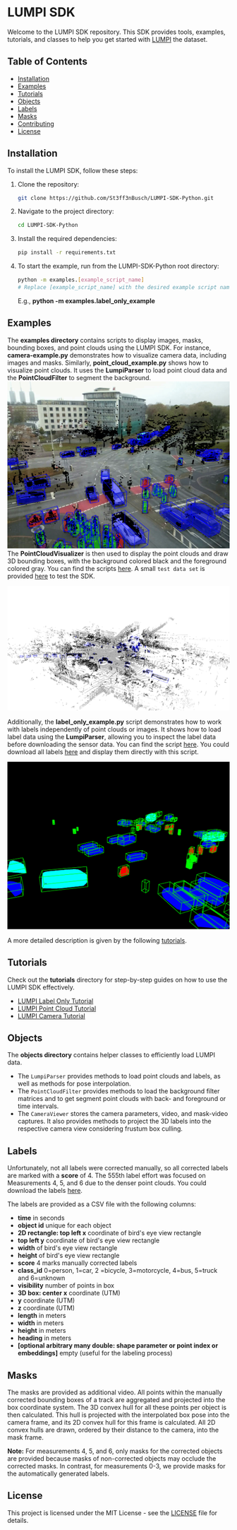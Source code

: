 # LUMPI SDK

Welcome to the LUMPI SDK repository. This SDK provides tools, examples, tutorials, and classes to help you get started with [LUMPI](https://data.uni-hannover.de/dataset/lumpi) the dataset.

## Table of Contents
- [Installation](#installation)
- [Examples](#examples)
- [Tutorials](#tutorials)
- [Objects](#objects)
- [Labels](#labels)
- [Masks](#masks)
- [Contributing](#contributing)
- [License](#license)

## Installation
To install the LUMPI SDK, follow these steps:
1. Clone the repository:
    ```sh
    git clone https://github.com/St3ff3nBusch/LUMPI-SDK-Python.git
    ```
2. Navigate to the project directory:
    ```sh
    cd LUMPI-SDK-Python
    ```
3. Install the required dependencies:
    ```sh
    pip install -r requirements.txt
    ```
4. To start the example, run from the LUMPI-SDK-Python root directory:
    ```sh
    python -m examples.[example_script_name]
    # Replace [example_script_name] with the desired example script name
    ```
    E.g., **python -m examples.label_only_example**
## Examples
The **examples directory** contains scripts to display images, masks, bounding boxes, and point clouds using the LUMPI SDK. For instance, **camera-example.py** demonstrates how to visualize camera data, including images and masks. Similarly, **point_cloud_example.py** shows how to visualize point clouds. It uses the **LumpiParser** to load point cloud data and the **PointCloudFilter** to segment the background. 
  <img src="images/CameraExample.png" alt="Camera Impression" />
The **PointCloudVisualizer** is then used to display the point clouds and draw 3D bounding boxes, with the background colored black and the foreground colored gray. You can find the scripts [here](examples). A small `test data set` is provided [here](https://seafile.cloud.uni-hannover.de/f/0f3c07a71b1949fe90c2/?dl=1) to test the SDK.<p float="left">
  <img src="images/PointCloudExample.png" alt="Point Cloud Impression" >
</p>


Additionally, the **label_only_example.py** script demonstrates how to work with labels independently of point clouds or images. It shows how to load label data using the **LumpiParser**, allowing you to inspect the label data before downloading the sensor data. You can find the script [here](examples/label_only_example.py).
You could download all labels [here](https://seafile.cloud.uni-hannover.de/f/793a2dc58f244a41b815/?dl=1) and display them directly with this script.
 
 <img src="images/LabelExample.png" alt="Label Only Impression"/>

A more detailed description is given by the following [tutorials](#tutorials).

## Tutorials
Check out the **tutorials** directory for step-by-step guides on how to use the LUMPI SDK effectively.
- [LUMPI Label Only Tutorial](notebooks/label_only_tutorial.ipynb)
- [LUMPI Point Cloud Tutorial](notebooks/point_cloud_tutorial.ipynb) 
- [LUMPI Camera Tutorial](notebooks/camera_tutorial.ipynb)

## Objects
The **objects directory** contains helper classes to efficiently load LUMPI data.
- The `LumpiParser` provides methods to load point clouds and labels, as well as methods for pose interpolation.
- The `PointCloudFilter` provides methods to load the background filter matrices and to get segment point clouds with back- and foreground or time intervals.
- The `CameraViewer` stores the camera parameters, video, and mask-video captures. It also provides methods to project the 3D labels into the respective camera view considering frustum box culling.
## Labels
Unfortunately, not all labels were corrected manually, so all corrected labels are marked with a **score** of 4.
The 555th label effort was focused on Measurements 4, 5, and 6 due to the denser point clouds.
You could download the labels [here](https://seafile.cloud.uni-hannover.de/f/793a2dc58f244a41b815/?dl=1). 

 The labels are provided as a CSV file with the following columns:
- **time** in seconds
- **object id** unique for each object
- **2D rectangle: top left x** coordinate of bird's eye view rectangle
- **top left y** coordinate of bird's eye view rectangle
- **width** of bird's eye view rectangle
- **height** of bird's eye view rectangle
- **score** 4 marks manually corrected labels
- **class_id**  0=person, 1=car, 2 =bicycle, 3=motorcycle, 4=bus, 5=truck and 6=unknown
- **visibility** number of points in box
- **3D box: center x** coordinate (UTM)
- **y** coordinate (UTM)
- **z** coordinate (UTM)
- **length** in meters
- **width** in meters
- **height** in meters
- **heading** in meters
- **[optional arbitrary many double: shape parameter or point index or embeddings]** empty (useful for the labeling process)
    

## Masks
The masks are provided as additional video. All points within the manually corrected bounding boxes of a track are aggregated and projected into the box coordinate system. The 3D convex hull for all these points per object is then calculated. This hull is projected with the interpolated box pose into the camera frame, and its 2D convex hull for this frame is calculated. All 2D convex hulls are drawn, ordered by their distance to the camera, into the mask frame.

**Note:** For measurements 4, 5, and 6, only masks for the corrected objects are provided because masks of non-corrected objects may occlude the corrected masks. In contrast, for measurements 0-3, we provide masks for the automatically generated labels.



## License
This project is licensed under the MIT License - see the [LICENSE](LICENSE) file for details.
